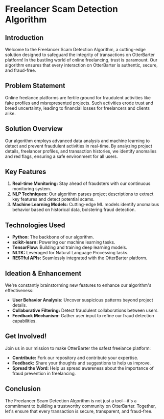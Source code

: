 # Freelancer Scam Detection Algorithm

## Introduction

Welcome to the Freelancer Scam Detection Algorithm, a cutting-edge solution designed to safeguard the integrity of transactions on OtterBarter platform! In the bustling world of online freelancing, trust is paramount. Our algorithm ensures that every interaction on OtterBarter is authentic, secure, and fraud-free.

## Problem Statement

Online freelance platforms are fertile ground for fraudulent activities like fake profiles and misrepresented projects. Such activities erode trust and breed uncertainty, leading to financial losses for freelancers and clients alike.

## Solution Overview

Our algorithm employs advanced data analysis and machine learning to detect and prevent fraudulent activities in real-time. By analyzing project details, freelancer profiles, and transaction histories, we identify anomalies and red flags, ensuring a safe environment for all users.

## Key Features

1. **Real-time Monitoring:** Stay ahead of fraudsters with our continuous monitoring system.
2. **NLP Techniques:** Our algorithm parses project descriptions to extract key features and detect potential scams.
3. **Machine Learning Models:** Cutting-edge ML models identify anomalous behavior based on historical data, bolstering fraud detection.

## Technologies Used

- **Python:** The backbone of our algorithm.
- **scikit-learn:** Powering our machine learning tasks.
- **TensorFlow:** Building and training deep learning models.
- **NLTK:** Leveraged for Natural Language Processing tasks.
- **RESTful APIs:** Seamlessly integrated with the OtterBarter platform.

## Ideation & Enhancement

We're constantly brainstorming new features to enhance our algorithm's effectiveness:

- **User Behavior Analysis:** Uncover suspicious patterns beyond project details.
- **Collaborative Filtering:** Detect fraudulent collaborations between users.
- **Feedback Mechanism:** Gather user input to refine our fraud detection capabilities.

## Get Involved!

Join us in our mission to make OtterBarter the safest freelance platform:

- **Contribute:** Fork our repository and contribute your expertise.
- **Feedback:** Share your thoughts and suggestions to help us improve.
- **Spread the Word:** Help us spread awareness about the importance of fraud prevention in freelancing.

## Conclusion

The Freelancer Scam Detection Algorithm is not just a tool—it's a commitment to building a trustworthy community on OtterBarter. Together, let's ensure that every transaction is secure, transparent, and fraud-free.
